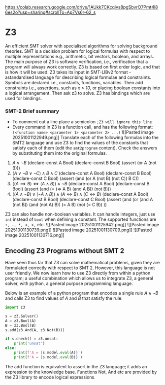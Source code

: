 https://colab.research.google.com/drive/1AUkk7CKcqlvs8pgSbvrO7Pmt4l86es2o?usp=sharing#scrollTo=Ap7Vs6r-62_s 
# Z3
An efficient SMT solver with specialised algorithms for solving background theories. SMT is a decision problem for logical formulas with respect to multiple representations e.g., arithmetic, bit vectors, boolean, and arrays.
The main purpose of Z3 is software verification, i.e., verification that a program will always work correctly. Z3 is based on first order logic, and that is how it will be used. 
Z3 takes its input in SMT-LIBv2 format -  astandardised language for describing logical formulae and constraints. Symbols are declared i.e., constants, functions, variables. Then add constraints i.e., assertions, such as *x > 10*, or placing boolean constants into a logical arrangement. Then ask z3 to solve.
Z3 has bindings which are used for bindings. 

### SMT-2 Brief summary
- To comment out a line place a semicolon `;Z3 will ignore this line`
- Every command in Z3 is a function call, and has the following format:
	`(<function name> <parameter 1> <parameter 2> ...)`
	![[Pasted image 20251001122949.png]]
Translate each of the following formulas into the SMT2 language and use Z3 to find the values of the constants that satisfy each of them (edit the `smt2program` content). Check the answers by substituting them into the original formulas.
1. $A \vee \neg B$ 
	(declare-const A Bool)
	(declare-const B Bool)
	(assert (or A (not B)))
2. $(A \vee \neg B \vee \neg C ) \wedge B \wedge C$ 
	(declare-const A Bool)
	(declare-const B Bool)
	(declare-const C Bool)
	(assert (and (or A (not B) (not C)) B C))
3. $((A \implies B) \iff (A \wedge B)) \wedge \neg B$ 
	(declare-const A Bool)
	(declare-const B Bool)
	(assert (and (= (=> A B) (and A B)) (not B)))
4. $((A \wedge \neg B) \vee (\neg A \wedge B)) \wedge (A \iff B) \wedge (C \iff B)$ 
	(declare-const A Bool)
	(declare-const B Bool)
	(declare-const C Bool)
	(assert (and (or (and A (not B)) (and (not A) B)) (= A B) (not (= C B)) ))

Z3 can also handle non-boolean variables. It can handle integers, just use `int` instead of `bool` when defining a constant. 
The supported functions are `+, -, *, <, >,` etc. 
![[Pasted image 20251001125942.png]]
![[Pasted image 20251001130739.png]]
![[Pasted image 20251001130709.png]]
![[Pasted image 20251001130716.png]]


## Encoding Z3 Programs without SMT 2
Have seen thus far that Z3 can solve mathematical problems, given they are formulated correctly with respect to SMT 2. However, this language is not user friendly. We now learn how to use Z3 directly from within a python program; a useful combination which allows us to integrate Z3, a general solver, with python, a general purpose programming language.

Below is an example of a python program that encodes a single rule $A \wedge \neg B$ and calls Z3 to find values of $A$ and $B$ that satisfy the rule:

```python
import z3

s = z3.Solver()
A = z3.Bool(A)
B = z3.Bool(B)
s.add(z3.And(A, z3.Not(B)))

if s.check() = z3.unsat:
	print('unsat')
else:
	print(f'A = {s.model.eval(A)}')
	print(f'A = {s.model.eval(B)}')
```
The add function is equivalent to assert in the Z3 language; it adds an expression to the knowledge base. Functions Not, And etc are provided by the Z3 library to encode logical expressions. 